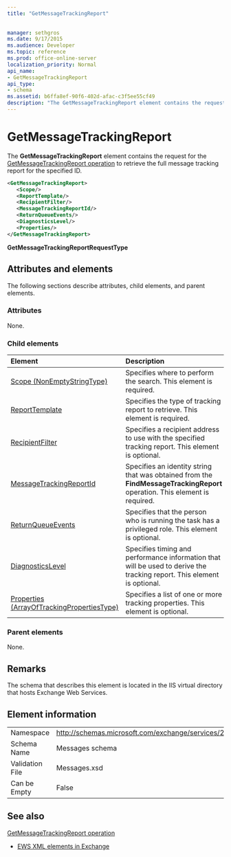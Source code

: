 ```yaml
---
title: "GetMessageTrackingReport"
 
 
manager: sethgros
ms.date: 9/17/2015
ms.audience: Developer
ms.topic: reference
ms.prod: office-online-server
localization_priority: Normal
api_name:
- GetMessageTrackingReport
api_type:
- schema
ms.assetid: b6ffa8ef-90f6-402d-afac-c3f5ee55cf49
description: "The GetMessageTrackingReport element contains the request for the GetMessageTrackingReport operation to retrieve the full message tracking report for the specified ID."
---
```


# GetMessageTrackingReport

The **GetMessageTrackingReport** element contains the request for the [GetMessageTrackingReport operation](getmessagetrackingreport-operation.md) to retrieve the full message tracking report for the specified ID. 
  
```XML
<GetMessageTrackingReport>
   <Scope/>
   <ReportTemplate/>
   <RecipientFilter/>
   <MessageTrackingReportId/>
   <ReturnQueueEvents/>
   <DiagnosticsLevel/>
   <Properties/>
</GetMessageTrackingReport>
```

 **GetMessageTrackingReportRequestType**
## Attributes and elements

The following sections describe attributes, child elements, and parent elements.
  
### Attributes

None.
  
### Child elements

|**Element**|**Description**|
|:-----|:-----|
|[Scope (NonEmptyStringType)](scope-nonemptystringtype.md) <br/> |Specifies where to perform the search. This element is required.  <br/> |
|[ReportTemplate](reporttemplate.md) <br/> |Specifies the type of tracking report to retrieve. This element is required.  <br/> |
|[RecipientFilter](recipientfilter.md) <br/> |Specifies a recipient address to use with the specified tracking report. This element is optional.  <br/> |
|[MessageTrackingReportId](messagetrackingreportid.md) <br/> |Specifies an identity string that was obtained from the **FindMessageTrackingReport** operation. This element is required.  <br/> |
|[ReturnQueueEvents](returnqueueevents.md) <br/> |Specifies that the person who is running the task has a privileged role. This element is optional.  <br/> |
|[DiagnosticsLevel](diagnosticslevel.md) <br/> |Specifies timing and performance information that will be used to derive the tracking report. This element is optional.  <br/> |
|[Properties (ArrayOfTrackingPropertiesType)](properties-arrayoftrackingpropertiestype.md) <br/> |Specifies a list of one or more tracking properties. This element is optional.  <br/> |
   
### Parent elements

None.
  
## Remarks

The schema that describes this element is located in the IIS virtual directory that hosts Exchange Web Services.
  
## Element information

|||
|:-----|:-----|
|Namespace  <br/> |http://schemas.microsoft.com/exchange/services/2006/messages  <br/> |
|Schema Name  <br/> |Messages schema  <br/> |
|Validation File  <br/> |Messages.xsd  <br/> |
|Can be Empty  <br/> |False  <br/> |
   
## See also



[GetMessageTrackingReport operation](getmessagetrackingreport-operation.md)


- [EWS XML elements in Exchange](ews-xml-elements-in-exchange.md)

